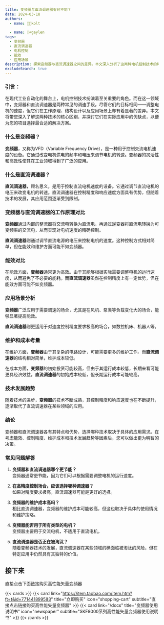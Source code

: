 ```yaml
---
title: 变频器与直流调速器有何不同？
date: 2024-03-18
authors:
  - name: 🧑‍💼kolt
   
  - name: 🏌️‍♂️gaylen
tags:
  - 变频器
  - 直流调速器
  - 电机控制
  - 能效
  - 应用场景
description: 探索变频器与直流调速器之间的差异。本文深入分析了这两种电机控制技术的特点、优势和适用场景，帮助您在电机调速方案选择上游刃有余。
excludeSearch: true
---
```


### 引言：
在现代工业自动化的舞台上，电机控制技术扮演着至关重要的角色。而在这一领域中，变频器和直流调速器是两种常见的调速手段。尽管它们的目标相同——调整电机的速度，但它们在工作原理、结构设计以及应用场景上却有着显著的差异。本文将带您深入了解这两种技术的核心区别，并探讨它们在实际应用中的优缺点，以便为您的项目选择最合适的解决方案。

### 什么是变频器？
**变频器**，又称为VFD（Variable Frequency Drive），是一种用于控制交流电机速度的设备。它通过改变电机供电的频率和电压来调节电机的转速。变频器的灵活性和高效性使其在工业领域得到了广泛的应用。

### 什么是直流调速器？
**直流调速器**，顾名思义，是用于控制直流电机速度的设备。它通过调节直流电机的电压来改变电机的转速。直流调速器在控制精度和响应速度方面具有优势，但随着技术的发展，其应用范围逐渐受到限制。

### 变频器与直流调速器的工作原理对比
**变频器**通过内部的整流器将交流电转换为直流电，再通过逆变器将直流电转换为可变频率的交流电，从而实现对电机速度的精确控制。

**直流调速器**则通过调节直流电源的电压来控制电机的速度。这种控制方式相对简单，但在能效和维护方面可能不如变频器。

### 能效对比
在能效方面，**变频器**通常更为高效。由于其能够根据实际需要调整电机的运行速度，从而避免了不必要的能耗。而**直流调速器**虽然在控制精度上有一定优势，但在能效方面可能不如变频器。

### 应用场景分析
**变频器**广泛应用于需要调速的场合，尤其是在风机、泵类等负载变化大的场合，能够显著提高能效。

**直流调速器**则更适用于对速度控制精度要求极高的场合，如数控机床、机器人等。

### 维护和成本考量
在维护方面，**变频器**由于其复杂的电路设计，可能需要更多的维护工作。而**直流调速器**的结构相对简单，维护成本较低。

在成本方面，**变频器**的初始投资可能较高，但由于其运行成本较低，长期来看可能更具经济效益。**直流调速器**的初始成本较低，但长期运行成本可能较高。

### 技术发展趋势
随着技术的进步，**变频器**的技术不断成熟，其控制精度和响应速度也在不断提升，逐渐取代了直流调速器在某些领域的应用。

### 结论
变频器和直流调速器各有其特点和优势，选择哪种技术取决于具体的应用需求。在考虑能效、控制精度、维护成本和技术发展趋势等因素后，您可以做出更为明智的决策。

### 常见问题解答
1. **变频器和直流调速器哪个更节能？**  
   变频器通常更节能，因为它们可以根据需要调整电机的运行速度。

2. **在高精度控制场合，应该选择哪种调速器？**  
   如果对精度要求极高，直流调速器可能是更好的选择。

3. **变频器的维护成本高吗？**  
   相比直流调速器，变频器的维护成本可能较高，但这也取决于具体的使用情况和维护策略。

4. **变频器能否用于所有类型的电机？**  
   变频器主要用于交流电机，不适用于直流电机。

5. **直流调速器是否正在被淘汰？**  
   随着变频器技术的发展，直流调速器在某些领域的确面临被淘汰的风险，但在特定应用中仍然具有其独特的价值。
## 接下来

直接点击下面链接购买高性能矢量变频器

{{< cards >}}
  {{< card link="https://item.taobao.com/item.htm?ft=t&id=771441899583" title="立即购买" icon="shopping-cart" subtitle="直接点击链接购买高性能矢量变频器" >}}
  {{< card link="/docs" title="变频器使用说明书" icon="newspaper" subtitle="SKF8000系列高性能矢量变频器使用说明书" >}}
{{< /cards >}}	


